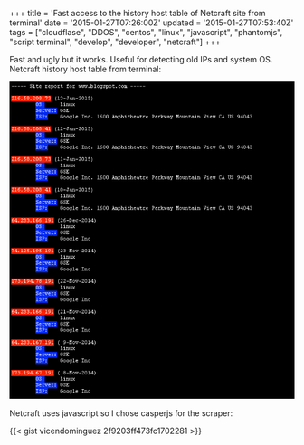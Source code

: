 +++
title = 'Fast access to the history host table of Netcraft site from terminal'
date = '2015-01-27T07:26:00Z'
updated = '2015-01-27T07:53:40Z'
tags = ["cloudflase", "DDOS", "centos", "linux", "javascript", "phantomjs", "script terminal", "develop", "developer", "netcraft"]
+++

Fast and ugly but it works. Useful for detecting old IPs and system OS. Netcraft history host table from terminal:

![Netcraft Scraper](https://raw.githubusercontent.com/vicendominguez/nHostHistory/master/img/netcraftscraper.png)

Netcraft uses javascript so I chose casperjs for the scraper:

{{< gist vicendominguez 2f9203ff473fc1702281 >}}
